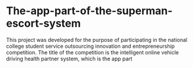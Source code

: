 # The-app-part-of-the-superman-escort-system
This project was developed for the purpose of participating in the national college student service outsourcing innovation and entrepreneurship competition. The title of the competition is the intelligent online vehicle driving health partner system, which is the app part
